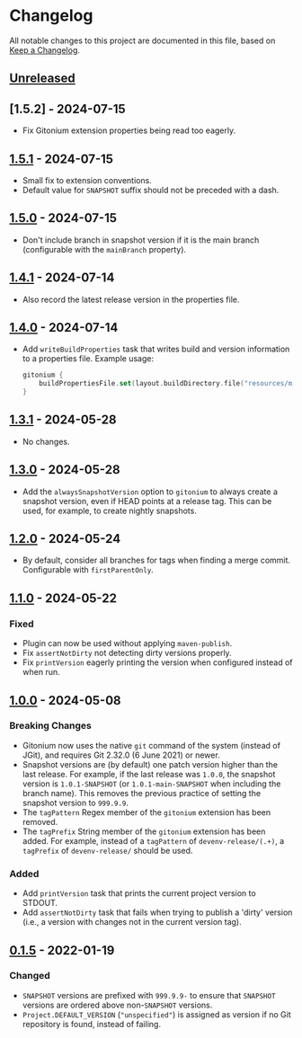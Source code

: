 # Changelog
All notable changes to this project are documented in this file, based on [Keep a Changelog](https://keepachangelog.com/en/1.1.0/).


## [Unreleased]


## [1.5.2] - 2024-07-15
- Fix Gitonium extension properties being read too eagerly.


## [1.5.1] - 2024-07-15
- Small fix to extension conventions.
- Default value for `SNAPSHOT` suffix should not be preceded with a dash.


## [1.5.0] - 2024-07-15
- Don't include branch in snapshot version if it is the main branch (configurable with the `mainBranch` property).


## [1.4.1] - 2024-07-14
- Also record the latest release version in the properties file.


## [1.4.0] - 2024-07-14
- Add `writeBuildProperties` task that writes build and version information to a properties file. Example usage:
  ```kotlin
  gitonium {
      buildPropertiesFile.set(layout.buildDirectory.file("resources/main/version.properties"))
  }
  ```

## [1.3.1] - 2024-05-28
- No changes.

## [1.3.0] - 2024-05-28
- Add the `alwaysSnapshotVersion` option to `gitonium` to always create a snapshot version, even if HEAD points at a release tag.
  This can be used, for example, to create nightly snapshots.

## [1.2.0] - 2024-05-24
- By default, consider all branches for tags when finding a merge commit. Configurable with `firstParentOnly`.


## [1.1.0] - 2024-05-22
### Fixed
- Plugin can now be used without applying `maven-publish`.
- Fix `assertNotDirty` not detecting dirty versions properly.
- Fix `printVersion` eagerly printing the version when configured instead of when run.


## [1.0.0] - 2024-05-08
### Breaking Changes
- Gitonium now uses the native `git` command of the system (instead of JGit), and requires Git 2.32.0 (6 June 2021) or newer.
- Snapshot versions are (by default) one patch version higher than the last release.
  For example, if the last release was `1.0.0`, the snapshot version is `1.0.1-SNAPSHOT`
  (or `1.0.1-main-SNAPSHOT` when including the branch name). This removes the previous practice
  of setting the snapshot version to `999.9.9`.
- The `tagPattern` Regex member of the `gitonium` extension has been removed.
- The `tagPrefix` String member of the `gitonium` extension has been added. For example, instead of a `tagPattern` of `devenv-release/(.+)`, a `tagPrefix` of `devenv-release/` should be used.

### Added
- Add `printVersion` task that prints the current project version to STDOUT.
- Add `assertNotDirty` task that fails when trying to publish a 'dirty' version
  (i.e., a version with changes not in the current version tag).


## [0.1.5] - 2022-01-19
### Changed
- `SNAPSHOT` versions are prefixed with `999.9.9-` to ensure that `SNAPSHOT` versions are ordered above non-`SNAPSHOT` versions.
- `Project.DEFAULT_VERSION` (`"unspecified"`) is assigned as version if no Git repository is found, instead of failing.


[Unreleased]: https://github.com/metaborg/gitonium/compare/release-1.5.1...HEAD
[1.5.1]: https://github.com/metaborg/gitonium/compare/release-1.5.0...release-1.5.1
[1.5.0]: https://github.com/metaborg/gitonium/compare/release-1.4.1...release-1.5.0
[1.4.1]: https://github.com/metaborg/gitonium/compare/release-1.4.0...release-1.4.1
[1.4.0]: https://github.com/metaborg/gitonium/compare/release-1.3.1...release-1.4.0
[1.3.1]: https://github.com/metaborg/gitonium/compare/release-1.3.0...release-1.3.1
[1.3.0]: https://github.com/metaborg/gitonium/compare/release-1.2.0...release-1.3.0
[1.2.0]: https://github.com/metaborg/gitonium/compare/release-1.1.0...release-1.2.0
[1.1.0]: https://github.com/metaborg/gitonium/compare/release-1.0.0...release-1.1.0
[1.0.0]: https://github.com/metaborg/gitonium/compare/release-0.1.5...release-1.0.0
[0.1.5]: https://github.com/metaborg/gitonium/compare/release-0.1.4...release-0.1.5
